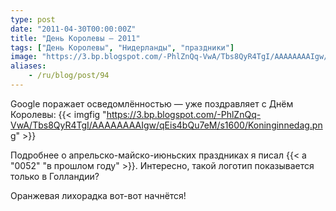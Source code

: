 ```yaml
---
type: post
date: "2011-04-30T00:00:00Z"
title: "День Королевы — 2011"
tags: ["День Королевы", "Нидерланды", "праздники"]
image: "https://3.bp.blogspot.com/-PhlZnQq-VwA/Tbs8QyR4TgI/AAAAAAAAIgw/qEis4bQu7eM/s1600/Koninginnedag.png"
aliases:
    - /ru/blog/post/94
---
```


Google поражает осведомлённостью — уже поздравляет с Днём Королевы:
{{< imgfig "https://3.bp.blogspot.com/-PhlZnQq-VwA/Tbs8QyR4TgI/AAAAAAAAIgw/qEis4bQu7eM/s1600/Koninginnedag.png" >}}

<!--more-->

Подробнее о апрельско-майско-июньских праздниках я писал {{< a "0052" "в прошлом году" >}}. Интересно, такой логотип показывается только в Голландии?

Оранжевая лихорадка вот-вот начнётся!
